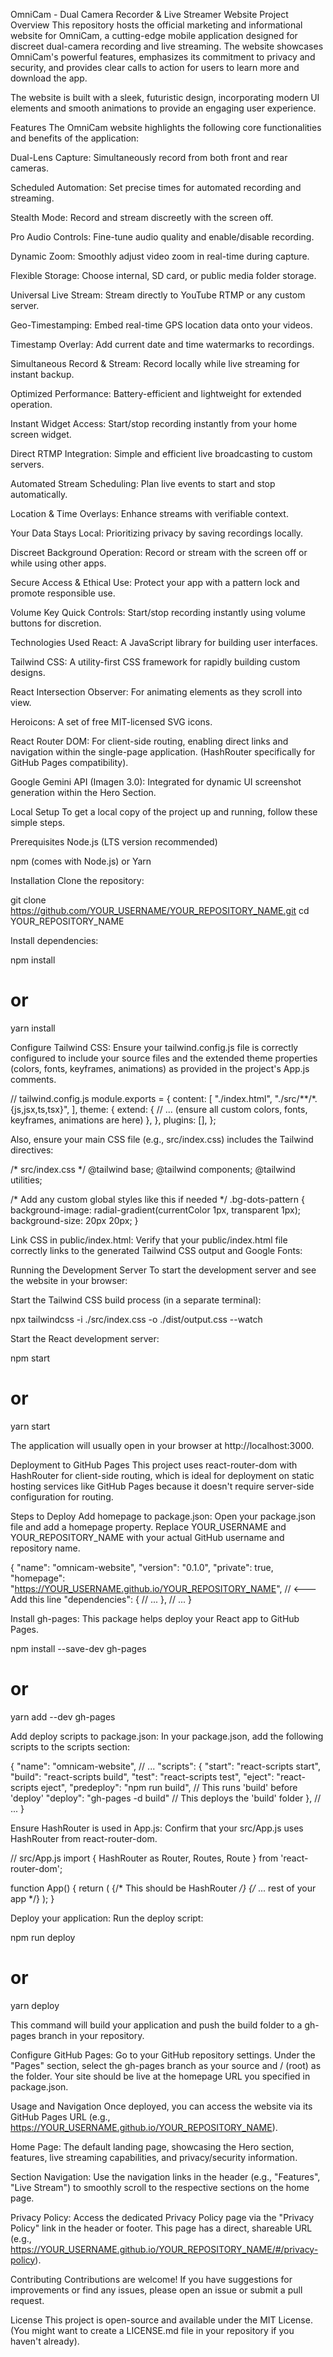 OmniCam - Dual Camera Recorder & Live Streamer Website
Project Overview
This repository hosts the official marketing and informational website for OmniCam, a cutting-edge mobile application designed for discreet dual-camera recording and live streaming. The website showcases OmniCam's powerful features, emphasizes its commitment to privacy and security, and provides clear calls to action for users to learn more and download the app.

The website is built with a sleek, futuristic design, incorporating modern UI elements and smooth animations to provide an engaging user experience.

Features
The OmniCam website highlights the following core functionalities and benefits of the application:

Dual-Lens Capture: Simultaneously record from both front and rear cameras.

Scheduled Automation: Set precise times for automated recording and streaming.

Stealth Mode: Record and stream discreetly with the screen off.

Pro Audio Controls: Fine-tune audio quality and enable/disable recording.

Dynamic Zoom: Smoothly adjust video zoom in real-time during capture.

Flexible Storage: Choose internal, SD card, or public media folder storage.

Universal Live Stream: Stream directly to YouTube RTMP or any custom server.

Geo-Timestamping: Embed real-time GPS location data onto your videos.

Timestamp Overlay: Add current date and time watermarks to recordings.

Simultaneous Record & Stream: Record locally while live streaming for instant backup.

Optimized Performance: Battery-efficient and lightweight for extended operation.

Instant Widget Access: Start/stop recording instantly from your home screen widget.

Direct RTMP Integration: Simple and efficient live broadcasting to custom servers.

Automated Stream Scheduling: Plan live events to start and stop automatically.

Location & Time Overlays: Enhance streams with verifiable context.

Your Data Stays Local: Prioritizing privacy by saving recordings locally.

Discreet Background Operation: Record or stream with the screen off or while using other apps.

Secure Access & Ethical Use: Protect your app with a pattern lock and promote responsible use.

Volume Key Quick Controls: Start/stop recording instantly using volume buttons for discretion.

Technologies Used
React: A JavaScript library for building user interfaces.

Tailwind CSS: A utility-first CSS framework for rapidly building custom designs.

React Intersection Observer: For animating elements as they scroll into view.

Heroicons: A set of free MIT-licensed SVG icons.

React Router DOM: For client-side routing, enabling direct links and navigation within the single-page application. (HashRouter specifically for GitHub Pages compatibility).

Google Gemini API (Imagen 3.0): Integrated for dynamic UI screenshot generation within the Hero Section.

Local Setup
To get a local copy of the project up and running, follow these simple steps.

Prerequisites
Node.js (LTS version recommended)

npm (comes with Node.js) or Yarn

Installation
Clone the repository:

git clone https://github.com/YOUR_USERNAME/YOUR_REPOSITORY_NAME.git
cd YOUR_REPOSITORY_NAME

Install dependencies:

npm install
# or
yarn install

Configure Tailwind CSS:
Ensure your tailwind.config.js file is correctly configured to include your source files and the extended theme properties (colors, fonts, keyframes, animations) as provided in the project's App.js comments.

// tailwind.config.js
module.exports = {
  content: [
    "./index.html",
    "./src/**/*.{js,jsx,ts,tsx}",
  ],
  theme: {
    extend: {
      // ... (ensure all custom colors, fonts, keyframes, animations are here)
    },
  },
  plugins: [],
};

Also, ensure your main CSS file (e.g., src/index.css) includes the Tailwind directives:

/* src/index.css */
@tailwind base;
@tailwind components;
@tailwind utilities;

/* Add any custom global styles like this if needed */
.bg-dots-pattern {
  background-image: radial-gradient(currentColor 1px, transparent 1px);
  background-size: 20px 20px;
}

Link CSS in public/index.html:
Verify that your public/index.html file correctly links to the generated Tailwind CSS output and Google Fonts:

<!-- public/index.html -->
<head>
    <meta charset="UTF-8">
    <meta name="viewport" content="width=device-width, initial-scale=1.0">
    <title>OmniCam - Dual Camera Recorder & Live Streamer</title>
    <link href="https://fonts.googleapis.com/css2?family=Inter:wght@400;600;700;800&family=Space+Mono:wght@400;700&display=swap" rel="stylesheet">
    <link href="/dist/output.css" rel="stylesheet">
</head>
<body>
    <div id="root"></div>
    <script type="module" src="/src/index.js"></script>
</body>

Running the Development Server
To start the development server and see the website in your browser:

Start the Tailwind CSS build process (in a separate terminal):

npx tailwindcss -i ./src/index.css -o ./dist/output.css --watch

Start the React development server:

npm start
# or
yarn start

The application will usually open in your browser at http://localhost:3000.

Deployment to GitHub Pages
This project uses react-router-dom with HashRouter for client-side routing, which is ideal for deployment on static hosting services like GitHub Pages because it doesn't require server-side configuration for routing.

Steps to Deploy
Add homepage to package.json:
Open your package.json file and add a homepage property. Replace YOUR_USERNAME and YOUR_REPOSITORY_NAME with your actual GitHub username and repository name.

{
  "name": "omnicam-website",
  "version": "0.1.0",
  "private": true,
  "homepage": "https://YOUR_USERNAME.github.io/YOUR_REPOSITORY_NAME", // <--- Add this line
  "dependencies": {
    // ...
  },
  // ...
}

Install gh-pages:
This package helps deploy your React app to GitHub Pages.

npm install --save-dev gh-pages
# or
yarn add --dev gh-pages

Add deploy scripts to package.json:
In your package.json, add the following scripts to the scripts section:

{
  "name": "omnicam-website",
  // ...
  "scripts": {
    "start": "react-scripts start",
    "build": "react-scripts build",
    "test": "react-scripts test",
    "eject": "react-scripts eject",
    "predeploy": "npm run build", // This runs 'build' before 'deploy'
    "deploy": "gh-pages -d build" // This deploys the 'build' folder
  },
  // ...
}

Ensure HashRouter is used in App.js:
Confirm that your src/App.js uses HashRouter from react-router-dom.

// src/App.js
import { HashRouter as Router, Routes, Route } from 'react-router-dom';

function App() {
  return (
    <Router> {/* This should be HashRouter */}
      {/* ... rest of your app */}
    </Router>
  );
}

Deploy your application:
Run the deploy script:

npm run deploy
# or
yarn deploy

This command will build your application and push the build folder to a gh-pages branch in your repository.

Configure GitHub Pages:
Go to your GitHub repository settings. Under the "Pages" section, select the gh-pages branch as your source and / (root) as the folder. Your site should be live at the homepage URL you specified in package.json.

Usage and Navigation
Once deployed, you can access the website via its GitHub Pages URL (e.g., https://YOUR_USERNAME.github.io/YOUR_REPOSITORY_NAME).

Home Page: The default landing page, showcasing the Hero section, features, live streaming capabilities, and privacy/security information.

Section Navigation: Use the navigation links in the header (e.g., "Features", "Live Stream") to smoothly scroll to the respective sections on the home page.

Privacy Policy: Access the dedicated Privacy Policy page via the "Privacy Policy" link in the header or footer. This page has a direct, shareable URL (e.g., https://YOUR_USERNAME.github.io/YOUR_REPOSITORY_NAME/#/privacy-policy).

Contributing
Contributions are welcome! If you have suggestions for improvements or find any issues, please open an issue or submit a pull request.

License
This project is open-source and available under the MIT License. (You might want to create a LICENSE.md file in your repository if you haven't already).